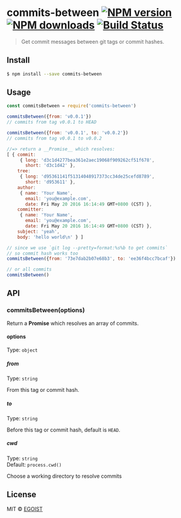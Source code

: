 # commits-between [![NPM version](https://img.shields.io/npm/v/commits-between.svg)](https://npmjs.com/package/commits-between) [![NPM downloads](https://img.shields.io/npm/dm/commits-between.svg)](https://npmjs.com/package/commits-between) [![Build Status](https://img.shields.io/circleci/project/egoist/commits-between/master.svg)](https://circleci.com/gh/egoist/commits-between)

> Get commit messages between git tags or commit hashes.

## Install

```bash
$ npm install --save commits-between
```

## Usage

```js
const commitsBetween = require('commits-between')

commitsBetween({from: 'v0.0.1'})
// commits from tag v0.0.1 to HEAD

commitsBetween({from: 'v0.0.1', to: 'v0.0.2'})
// commits from tag v0.0.1 to v0.0.2

//=> return a __Promise__ which resolves:
[ { commit:
     { long: 'd3c1d4277bea361e2aec19068f909262cf51f678',
       short: 'd3c1d42' },
    tree:
     { long: 'd95361141f51314048917373cc34de25cefd8789',
       short: 'd953611' },
    author:
     { name: 'Your Name',
       email: 'you@example.com',
       date: Fri May 20 2016 16:14:49 GMT+0800 (CST) },
    committer:
     { name: 'Your Name',
       email: 'you@example.com',
       date: Fri May 20 2016 16:14:49 GMT+0800 (CST) },
    subject: 'yeah',
    body: 'hello world\n' } ]

// since we use `git log --pretty=format:%s%b to get commits`
// so commit hash works too
commitsBetween({from: '73e7dab2b07e68b3', to: 'ee36f4bcc7bcaf'})

// or all commits
commitsBetween()
```

## API

### commitsBetween(options)

Return a **Promise** which resolves an array of commits.

#### options

Type: `object`

##### from

Type: `string`  

From this tag or commit hash.

##### to

Type: `string`  

Before this tag or commit hash, default is `HEAD`.

##### cwd

Type: `string`  
Default: `process.cwd()`

Choose a working directory to resolve commits

## License

MIT © [EGOIST](https://github.com/egoist)
